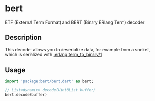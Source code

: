 # bert

ETF (External Term Format) and BERT (Binary ERlang Term) decoder

## Description

This decoder allows you to deserialize data, for example from a socket, which is serialized with [:erlang.term_to_binary/1](https://www.erlang.org/doc/man/erlang.html#term_to_binary-1)

## Usage

```dart
import 'package:bert/bert.dart' as bert;

// List<dynamic> decode(Uint8List buffer)
bert.decode(buffer)
```